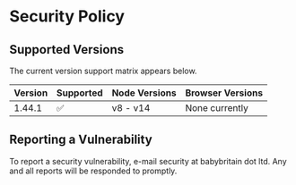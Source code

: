 # Security Policy

## Supported Versions

The current version support matrix appears below.

| Version | Supported          | Node Versions | Browser Versions |
| ------- | ------------------ | ------------- | ---------------- |
| 1.44.1  | :white_check_mark: | v8 - v14      | None currently   |

## Reporting a Vulnerability

To report a security vulnerability, e-mail security at babybritain dot ltd.
Any and all reports will be responded to promptly.
